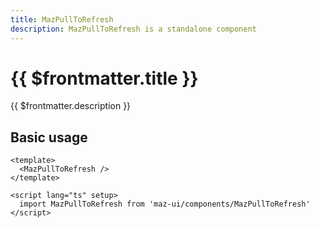 ```yaml
---
title: MazPullToRefresh
description: MazPullToRefresh is a standalone component
---
```


# {{ $frontmatter.title }}

{{ $frontmatter.description }}

<!--@include: ./../.vitepress/mixins/getting-started.md-->

## Basic usage

<MazPullToRefresh />

```vue
<template>
  <MazPullToRefresh />
</template>

<script lang="ts" setup>
  import MazPullToRefresh from 'maz-ui/components/MazPullToRefresh'
</script>
```

<!--@include: ./../.vitepress/generated-docs/maz-pull-to-refresh.doc.md-->
